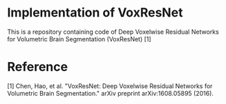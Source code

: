 # Implementation of VoxResNet

This is a repository containing code of Deep Voxelwise Residual Networks for Volumetric Brain Segmentation (VoxResNet) [1]


# Reference

[1] Chen, Hao, et al. "VoxResNet: Deep Voxelwise Residual Networks for Volumetric Brain Segmentation." arXiv preprint arXiv:1608.05895 (2016).
